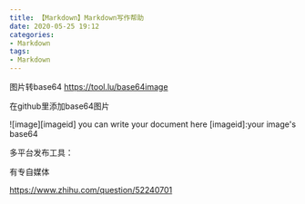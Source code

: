 ```yaml
---
title: 【Markdown】Markdown写作帮助
date: 2020-05-25 19:12
categories: 
- Markdown
tags:
- Markdown
---
```




图片转base64 https://tool.lu/base64image

在github里添加base64图片 

![image][imageid] you can write your document here 
[imageid]:your image's base64







多平台发布工具：

有专自媒体

https://www.zhihu.com/question/52240701
